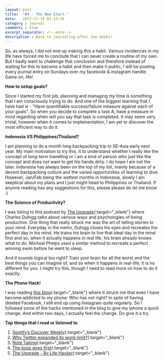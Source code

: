 ```yaml
---
layout: post
title:  "#4 - The New Start."
date:   2017-11-19 01:13:39
category : journal
comments : true
excerpt_separator: <!--more-->
description : Back to journaling after two weeks!
---
```

So, as always, I did not end up making this a habit. Various incidences in my life have forced me to conclude that I can never create a routine of my own. But I badly want to challenge that conclusion and therefore instead of waiting for this to become a habit and then make it public, I will be posting every journal entry on Sundays over my facebook & instagram handle. Game on, life!

<!--more-->

__How to setup goals?__

Since I started my first job, planning and managing my time is something that I am consciously trying to do. And one of the biggest learning that I have had is - "Have quantifiable success/failure measure against each of your goals". So when you decide to complete a task A, have a measure in mind regarding when will you say that task is completed. It may seem very trivial, however when it comes to implementation, I am yet to discover the most efficient way to do it.  

__Indonesia VS Philippines/Thailand?__

I am planning to do a month long backpacking trip to SE-Asia early next year. My main motivation to try this, it to understand whether I really like the concept of long-term travelling or I am a kind of person who just like the concept and does not want to get his hands dirty. I do hope I am not the later. Indonesia has always been on the top of my list, mainly because of a decent backpacking culture and the varied opportunities of learning to dive. However, Jan/Feb being the wettest months in Indonesia, slowly I am skeptical about my plans and I just might head to Philippines or Thailand. If anyone reading has any suggestions for this, please please do let me know :)

__The Science of Productivity?__

I was listing to this podcast by [The Upgrade](https://lifehacker.com/charles-duhigg-on-self-motivation-mental-models-and-g-1793445660){:target="_blank"} where Charles Duhigg talks about various ways and psychologies of being productive. One thing that really struck me was the art of telling stories to your mind. Everyday in the metro, Duhigg closes his eyes and recreates the perfect day in his mind. He trains his brain to live that ideal day in the mind first and so, when it actually happens in real life, his brain already knows what to do. Micheal Phelps used a similar method to recreate a perfect winning swim before he went to sleep.

And it sounds logical too right? Train your brain for all the worst and the best things you can imagine of, and so when it happens in real-life, it is no different for you. I might try this, though I need to read more on how to do it exactly.

__The Phone Hack!__

I was reading [this blog](https://betterhumans.coach.me/a-phone-setup-that-will-make-you-more-mindful-1c5d8be7e661?source=rss----7038e003d060---4){:target="_blank"} where it struck me that even I have become addicted to my phone. Who has not right? In spite of having deleted Facebook, I still end up using Instagram quite regularly. So I followed some of the hacks mentioned in the blog to give my iphone a quick change. And within two days, I actually feel the change. Do give it a try.


__Top things that I read or listened to__
1. [Spotify’s Discover Weekly](https://hackernoon.com/spotifys-discover-weekly-how-machine-learning-finds-your-new-music-19a41ab76efe){:target="_blank"}
2. [Why Twitter expanded its word-limit?](https://blog.twitter.com/engineering/en_us/topics/insights/2017/Our-Discovery-of-Cramming.html?utm_campaign=Data%2BElixir&utm_medium=email&utm_source=Data_Elixir_157){:target="_blank"}
3. [Note Taking](http://www.dansheffler.com/blog/2014-07-21-two-goals-of-note-taking/){:target="_blank"}
4. [The boss goes first](http://sethgodin.typepad.com/seths_blog/2017/11/the-boss-goes-first.html){:target="_blank"}
5. [The Upgrade - By Life Hacker](https://lifehacker.com/charles-duhigg-on-self-motivation-mental-models-and-g-1793445660){:target="_blank"}
